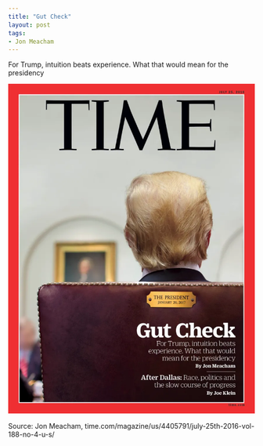 ```yaml
---
title: "Gut Check"
layout: post
tags:
- Jon Meacham
---
```


For Trump, intuition beats experience. What that would mean for the presidency

![Gut Check](/assets/2016-07-14-gut-check.webp "Gut Check")

Source: Jon Meacham, time.com/magazine/us/4405791/july-25th-2016-vol-188-no-4-u-s/
